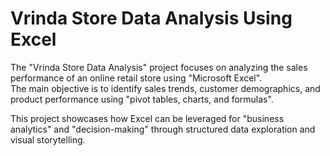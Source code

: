 # Vrinda Store Data Analysis Using Excel

The "Vrinda Store Data Analysis" project focuses on analyzing the sales performance of an online retail store using "Microsoft Excel".  
The main objective is to identify sales trends, customer demographics, and product performance using "pivot tables, charts, and formulas".  

This project showcases how Excel can be leveraged for "business analytics" and "decision-making" through structured data exploration and visual storytelling.

